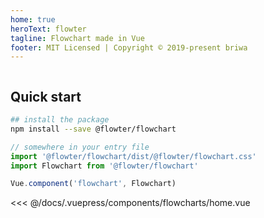 ```yaml
---
home: true
heroText: flowter
tagline: Flowchart made in Vue
footer: MIT Licensed | Copyright © 2019-present briwa
---
```


<div style="display: flex; justify-content: center;">
  <flowcharts-home />
</div>

## Quick start

``` bash
## install the package
npm install --save @flowter/flowchart
```

``` javascript
// somewhere in your entry file
import '@flowter/flowchart/dist/@flowter/flowchart.css'
import Flowchart from '@flowter/flowchart'

Vue.component('flowchart', Flowchart)
```

<<< @/docs/.vuepress/components/flowcharts/home.vue
